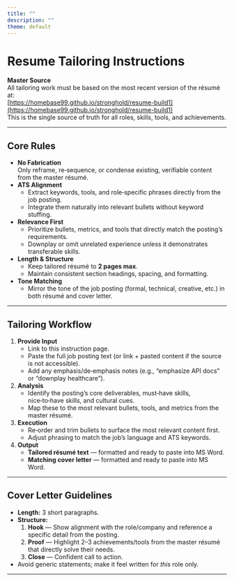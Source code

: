```yaml
---
title: ""
description: ""
theme: default
---
```


# Resume Tailoring Instructions

**Master Source**  
All tailoring work must be based on the most recent version of the résumé at:  
[https://homebase99.github.io/stronghold/resume-build1](https://homebase99.github.io/stronghold/resume-build1)  
This is the single source of truth for all roles, skills, tools, and achievements.

---

## Core Rules
- **No Fabrication**  
  Only reframe, re‑sequence, or condense existing, verifiable content from the master résumé.
- **ATS Alignment**  
  - Extract keywords, tools, and role‑specific phrases directly from the job posting.  
  - Integrate them naturally into relevant bullets without keyword stuffing.
- **Relevance First**  
  - Prioritize bullets, metrics, and tools that directly match the posting’s requirements.  
  - Downplay or omit unrelated experience unless it demonstrates transferable skills.
- **Length & Structure**  
  - Keep tailored résumé to **2 pages max**.  
  - Maintain consistent section headings, spacing, and formatting.
- **Tone Matching**  
  - Mirror the tone of the job posting (formal, technical, creative, etc.) in both résumé and cover letter.

---

## Tailoring Workflow
1. **Provide Input**  
   - Link to this instruction page.  
   - Paste the full job posting text (or link + pasted content if the source is not accessible).  
   - Add any emphasis/de‑emphasis notes (e.g., “emphasize API docs” or “downplay healthcare”).
2. **Analysis**  
   - Identify the posting’s core deliverables, must‑have skills, nice‑to‑have skills, and cultural cues.  
   - Map these to the most relevant bullets, tools, and metrics from the master résumé.
3. **Execution**  
   - Re‑order and trim bullets to surface the most relevant content first.  
   - Adjust phrasing to match the job’s language and ATS keywords.
4. **Output**  
   - **Tailored résumé text** — formatted and ready to paste into MS Word.  
   - **Matching cover letter** — formatted and ready to paste into MS Word.

---

## Cover Letter Guidelines
- **Length:** 3 short paragraphs.
- **Structure:**  
  1. **Hook** — Show alignment with the role/company and reference a specific detail from the posting.  
  2. **Proof** — Highlight 2–3 achievements/tools from the master résumé that directly solve their needs.  
  3. **Close** — Confident call to action.
- Avoid generic statements; make it feel written for *this* role only.

---
